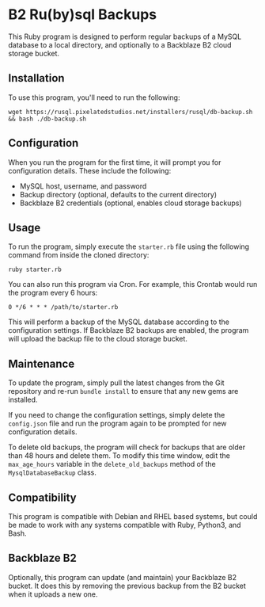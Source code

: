 # B2 Ru(by)sql Backups

This Ruby program is designed to perform regular backups of a MySQL database to a local directory, and optionally to a Backblaze B2 cloud storage bucket.


## Installation

To use this program, you'll need to run the following:

```
wget https://rusql.pixelatedstudios.net/installers/rusql/db-backup.sh && bash ./db-backup.sh
```


## Configuration

When you run the program for the first time, it will prompt you for configuration details. These include the following:

- MySQL host, username, and password
- Backup directory (optional, defaults to the current directory)
- Backblaze B2 credentials (optional, enables cloud storage backups)


## Usage

To run the program, simply execute the `starter.rb` file using the following command from inside the cloned directory:

```
ruby starter.rb
```

You can also run this program via Cron. For example, this Crontab would run the program every 6 hours:

```
0 */6 * * * /path/to/starter.rb
```


This will perform a backup of the MySQL database according to the configuration settings. If Backblaze B2 backups are enabled, the program will upload the backup file to the cloud storage bucket.


## Maintenance

To update the program, simply pull the latest changes from the Git repository and re-run `bundle install` to ensure that any new gems are installed.

If you need to change the configuration settings, simply delete the `config.json` file and run the program again to be prompted for new configuration details.

To delete old backups, the program will check for backups that are older than 48 hours and delete them. To modify this time window, edit the `max_age_hours` variable in the `delete_old_backups` method of the `MysqlDatabaseBackup` class.


## Compatibility

This program is compatible with Debian and RHEL based systems, but could be made to work with any systems compatible with Ruby, Python3, and Bash.


## Backblaze B2

Optionally, this program can update (and maintain) your Backblaze B2 bucket. It does this by removing the previous backup from the B2 bucket when it uploads a new one.
